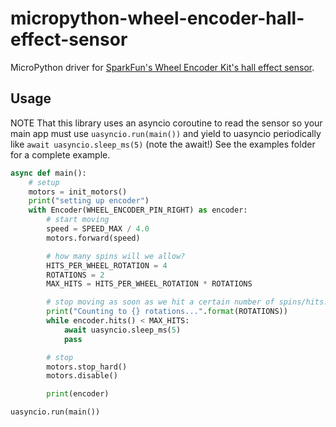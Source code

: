 # micropython-wheel-encoder-hall-effect-sensor

MicroPython driver for [SparkFun's Wheel Encoder Kit's hall effect sensor](https://www.sparkfun.com/products/12629).

## Usage
NOTE That this library uses an asyncio coroutine to read the sensor so your main app must use `uasyncio.run(main())` and yield to uasyncio periodically like `await uasyncio.sleep_ms(5)` (note the await!)
See the examples folder for a complete example.
```py
async def main():
    # setup
    motors = init_motors()
    print("setting up encoder")
    with Encoder(WHEEL_ENCODER_PIN_RIGHT) as encoder:
        # start moving
        speed = SPEED_MAX / 4.0
        motors.forward(speed)

        # how many spins will we allow?
        HITS_PER_WHEEL_ROTATION = 4
        ROTATIONS = 2
        MAX_HITS = HITS_PER_WHEEL_ROTATION * ROTATIONS

        # stop moving as soon as we hit a certain number of spins/hits:
        print("Counting to {} rotations...".format(ROTATIONS))
        while encoder.hits() < MAX_HITS:
            await uasyncio.sleep_ms(5)
            pass

        # stop
        motors.stop_hard()
        motors.disable()

        print(encoder)

uasyncio.run(main())

```
